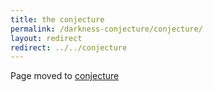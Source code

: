 ```yaml
---
title: the conjecture
permalink: /darkness-conjecture/conjecture/
layout: redirect
redirect: ../../conjecture
---
```


Page moved to [conjecture](/conjecture)

